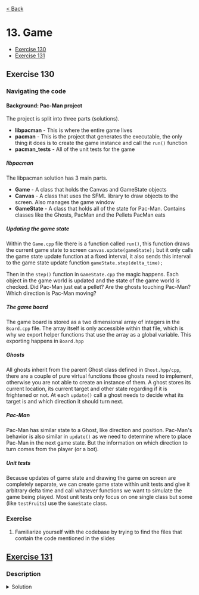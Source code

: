 [< Back](README.md)

# 13. Game

* [Exercise 130](#exercise-130)
* [Exercise 131](#exercise-131)

## Exercise 130

### Navigating the code

#### Background: Pac-Man project

The project is split into three parts (solutions).

- **libpacman** - This is where the entire game lives
- **pacman** - This is the project that generates the executable, the only thing it
  does is to create the game instance and call the `run()` function
- **pacman_tests** - All of the unit tests for the game

##### libpacman

The libpacman solution has 3 main parts.

- **Game** - A class that holds the Canvas and GameState objects
- **Canvas** - A class that uses the SFML library to draw objects to the screen. Also
  manages the game window
- **GameState** - A class that holds all of the state for Pac-Man. Contains classes
  like the Ghosts, PacMan and the Pellets PacMan eats

##### Updating the game state

Within the `Game.cpp` file there is a function called `run()`, this function draws the
current game state to screen `canvas.update(gameState);` but it only calls the game
state update function at a fixed interval, it also sends this interval to the game
state update function `gameState.step(delta_time);`

Then in the `step()` function in `GameState.cpp` the magic happens. Each object in the
game world is updated and the state of the game world is checked. Did Pac-Man just eat
a pellet? Are the ghosts touching Pac-Man? Which direction is Pac-Man moving?

##### The game board

The game board is stored as a two dimensional array of integers in the `Board.cpp`
file. The array itself is only accessible within that file, which is why we export
helper functions that use the array as a global variable. This exporting happens
in `Board.hpp`

##### Ghosts

All ghosts inherit from the parent Ghost class defined in `Ghost.hpp/cpp`, there are a
couple of pure virtual functions those ghosts need to implement, otherwise you are not
able to create an instance of them. A ghost stores its current location, its current
target and other state regarding if it is frightened or not. At each `update()` call a
ghost needs to decide what its target is and which direction it should turn next.

##### Pac-Man

Pac-Man has similar state to a Ghost, like direction and position. Pac-Man's behavior
is also similar in `update()` as we need to determine where to place Pac-Man in the
next game state. But the information on which direction to turn comes from the
player (or a bot).

##### Unit tests

Because updates of game state and drawing the game on screen are completely separate,
we can create game state within unit tests and give it arbitrary delta time and call
whatever functions we want to simulate the game being played. Most unit tests only
focus on one single class but some (like `testFruits`) use the `GameState` class.

### Exercise

1. Familiarize yourself with the codebase by trying to find the files that contain the
   code mentioned in the slides

## [Exercise 131][1]

### Description

<details>
   <summary>Solution</summary>

```cpp

```

</details>

[1]: 13_exercises.cpp
